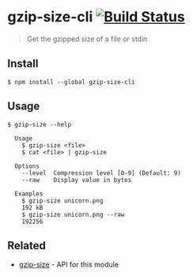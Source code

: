 # gzip-size-cli [![Build Status](https://travis-ci.com/sindresorhus/gzip-size-cli.svg?branch=master)](https://travis-ci.com/github/sindresorhus/gzip-size-cli)

> Get the gzipped size of a file or stdin

## Install

```
$ npm install --global gzip-size-cli
```

## Usage

```
$ gzip-size --help

  Usage
    $ gzip-size <file>
    $ cat <file> | gzip-size

  Options
    --level  Compression level [0-9] (Default: 9)
    --raw    Display value in bytes

  Examples
    $ gzip-size unicorn.png
    192 kB
    $ gzip-size unicorn.png --raw
    192256
```

## Related

- [gzip-size](https://github.com/sindresorhus/gzip-size) - API for this module
